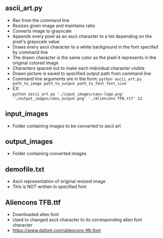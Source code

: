 ## ascii_art.py
  - Ran from the command line 
  - Resizes given image and maintains ratio
  - Converts image to grayscale
  - Appends every pixel as an ascii character to a list depending on the pixel's grayscale value
  - Draws every ascii character to a white background in the font specifed by command line
  - The drawn character is the same color as the pixel it represents in the original colored image
  - Characters spaced out to make each individual character visible
  - Drawn picture is saved to specified output path from command line
  - Command line arguments are in the form: ```python ascii_art.py path_to_image path_to_output path_to_font font_size```
  - EX:<br>
  ```python ascii_art.py './input_images/vans-logo.png' './output_images/vans_output.png' './Aliencons TFB.ttf' 12 ```
  

## input_images
  - Folder containing images to be converted to ascii art
  
## output_images
  - Folder containing converted images
  
## demofile.txt
  - Ascii representation of original resized image
  - This is NOT written in specified font
  
## Aliencons TFB.ttf
  - Downloaded alien font 
  - Used to changed ascii character to its corresponding alien font character
  - https://www.dafont.com/aliencons-tfb.font
